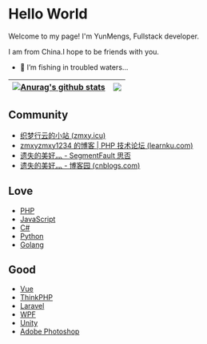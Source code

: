 # Hello World

Welcome to my page!
I'm YunMengs, Fullstack developer.

I am from China.I hope to be friends with you.

- 🌱 I’m fishing in troubled waters...


| <a href="https://github.com/YunMengs/github-readme-stats"><img align="center" src="https://github-readme-stats.vercel.app/api?username=YunMengs&show_icons=true&include_all_commits=true&hide_border=true" alt="Anurag's github stats" /></a> | <a href="https://github.com/YunMengs/github-readme-stats"><img align="center" src="https://github-readme-stats.vercel.app/api/top-langs/?username=YunMengs&layout=compact&hide_border=true" /></a> |
| ------------- | ------------- |

## Community

- [织梦行云的小站 (zmxy.icu)](https://yumengs.top/)
- [zmxyzmxy1234 的博客 | PHP 技术论坛 (learnku.com)](https://learnku.com/blog/zmxyzmxy1234)
- [遗失的美好灬 - SegmentFault 思否](https://segmentfault.com/u/yishidemeihao_5b9ce075877c9)
- [遗失的美好灬 - 博客园 (cnblogs.com)](https://www.cnblogs.com/cxfs/)

## Love

- [PHP](https://www.php.net/)
- [JavaScript](https://www.w3cschool.cn/javascript/)
- [C#](https://learn.microsoft.com/zh-cn/dotnet/csharp/)
- [Python](https://www.python.org/)
- [Golang](https://go.dev/)

## Good

- [Vue](https://vuejs.org/)
- [ThinkPHP](https://www.thinkphp.cn/)
- [Laravel](https://laravel.com/)
- [WPF](https://learn.microsoft.com/zh-cn/dotnet/desktop/wpf/introduction-to-wpf?view=netframeworkdesktop-4.8&preserve-view=true)
- [Unity](https://unity.com/)
- [Adobe Photoshop](https://helpx.adobe.com/cn/download-install/kb/photoshop-elements-downloads.html)




